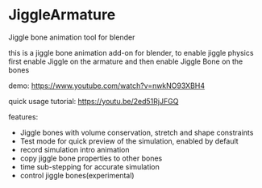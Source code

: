 # JiggleArmature
Jiggle bone animation tool for blender

this is a jiggle bone animation add-on for blender,
to enable jiggle physics first enable Jiggle on the 
armature and then enable Jiggle Bone on the bones

demo:
https://www.youtube.com/watch?v=nwkNO93XBH4

quick usage tutorial:
https://youtu.be/2ed51RjJFGQ

features:
- Jiggle bones with volume conservation, stretch and shape constraints
- Test mode for quick preview of the simulation, enabled by default
- record simulation intro animation
- copy jiggle bone properties to other bones
- time sub-stepping for accurate simulation
- control jiggle bones(experimental)
